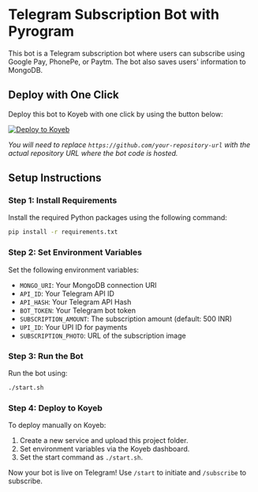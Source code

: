 # Telegram Subscription Bot with Pyrogram

This bot is a Telegram subscription bot where users can subscribe using Google Pay, PhonePe, or Paytm. The bot also saves users' information to MongoDB.

## Deploy with One Click

Deploy this bot to Koyeb with one click by using the button below:

[![Deploy to Koyeb](https://www.koyeb.com/static/images/deploy/button.svg)](https://app.koyeb.com/deploy?repository=https://github.com/shamilshaz03/bot)

_You will need to replace `https://github.com/your-repository-url` with the actual repository URL where the bot code is hosted._

## Setup Instructions

### Step 1: Install Requirements

Install the required Python packages using the following command:

```bash
pip install -r requirements.txt
```

### Step 2: Set Environment Variables

Set the following environment variables:

- `MONGO_URI`: Your MongoDB connection URI
- `API_ID`: Your Telegram API ID
- `API_HASH`: Your Telegram API Hash
- `BOT_TOKEN`: Your Telegram bot token
- `SUBSCRIPTION_AMOUNT`: The subscription amount (default: 500 INR)
- `UPI_ID`: Your UPI ID for payments
- `SUBSCRIPTION_PHOTO`: URL of the subscription image

### Step 3: Run the Bot

Run the bot using:

```bash
./start.sh
```

### Step 4: Deploy to Koyeb

To deploy manually on Koyeb:

1. Create a new service and upload this project folder.
2. Set environment variables via the Koyeb dashboard.
3. Set the start command as `./start.sh`.

Now your bot is live on Telegram! Use `/start` to initiate and `/subscribe` to subscribe.
